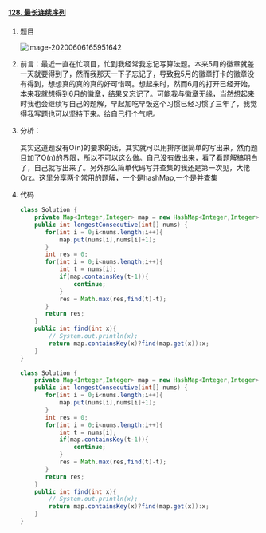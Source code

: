 #### [128. 最长连续序列](https://leetcode-cn.com/problems/longest-consecutive-sequence/)

1. 题目

   ![image-20200606165951642](https://i.loli.net/2020/06/06/MzFjXyURSTN5cng.png)

2. 前言：最近一直在忙项目，忙到我经常我忘记写算法题。本来5月的徽章就差一天就要得到了，然而我那天一下子忘记了，导致我5月的徽章打卡的徽章没有得到，想想真的真的真的好可惜啊。想起来时，然而6月的打开已经开始，本来我就想得到6月的徽章，结果又忘记了。可能我与徽章无缘，当然想起来时我也会继续写自己的题解，早起加吃早饭这个习惯已经习惯了三年了，我觉得我写题也可以坚持下来。给自己打个气吧。

3. 分析：

   其实这道题没有O(n)的要求的话，其实就可以用排序很简单的写出来，然而题目加了O(n)的界限，所以不可以这么做。自己没有做出来，看了看题解搞明白了，自己就写出来了。另外那么简单代码写并查集的我还是第一次见，大佬Orz。这里分享两个常用的题解，一个是hashMap,一个是并查集

4. 代码

   ```java
   class Solution {
       private Map<Integer,Integer> map = new HashMap<Integer,Integer>();
       public int longestConsecutive(int[] nums) {
          for(int i = 0;i<nums.length;i++){
              map.put(nums[i],nums[i]+1);
          }
          int res = 0;
          for(int i = 0;i<nums.length;i++){
              int t = nums[i];
              if(map.containsKey(t-1)){
                  continue;
              }
              res = Math.max(res,find(t)-t);
          }
          return res;
       }
       public int find(int x){
           // System.out.println(x);
           return map.containsKey(x)?find(map.get(x)):x;
       }
   }
   ```

   ```java
   class Solution {
       private Map<Integer,Integer> map = new HashMap<Integer,Integer>();
       public int longestConsecutive(int[] nums) {
          for(int i = 0;i<nums.length;i++){
              map.put(nums[i],nums[i]+1);
          }
          int res = 0;
          for(int i = 0;i<nums.length;i++){
              int t = nums[i];
              if(map.containsKey(t-1)){
                  continue;
              }
              res = Math.max(res,find(t)-t);
          }
          return res;
       }
       public int find(int x){
           // System.out.println(x);
           return map.containsKey(x)?find(map.get(x)):x;
       }
   }
   ```

   